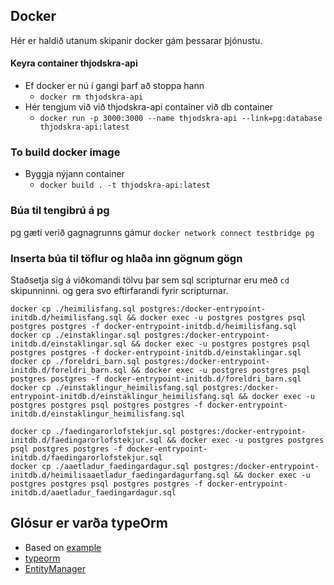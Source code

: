 

## Docker
Hér er haldið utanum skipanir docker gám þessarar þjónustu.
#### Keyra container thjodskra-api

 - Ef docker er nú í gangi þarf að stoppa hann
   -  `docker rm thjodskra-api`
 - Hér tengjum við við thjodskra-api container við db container
   - `docker run -p 3000:3000 --name thjodskra-api --link=pg:database  thjodskra-api:latest`

### To build docker image
 - Byggja nýjann container
   - `docker build . -t thjodskra-api:latest`

### Búa til tengibrú á pg
pg gæti verið gagnagrunns gámur `docker network connect testbridge pg`

### Inserta búa til töflur og hlaða inn gögnum gögn
Staðsetja sig á viðkomandi tölvu þar sem  sql scripturnar eru með `cd` skipunninni. og gera svo eftirfarandi fyrir scripturnar.
```
docker cp ./heimilisfang.sql postgres:/docker-entrypoint-initdb.d/heimilisfang.sql && docker exec -u postgres postgres psql postgres postgres -f docker-entrypoint-initdb.d/heimilisfang.sql
docker cp ./einstaklingar.sql postgres:/docker-entrypoint-initdb.d/einstaklingar.sql && docker exec -u postgres postgres psql postgres postgres -f docker-entrypoint-initdb.d/einstaklingar.sql
docker cp ./foreldri_barn.sql postgres:/docker-entrypoint-initdb.d/foreldri_barn.sql && docker exec -u postgres postgres psql postgres postgres -f docker-entrypoint-initdb.d/foreldri_barn.sql
docker cp ./einstaklingur_heimilisfang.sql postgres:/docker-entrypoint-initdb.d/einstaklingur_heimilisfang.sql && docker exec -u postgres postgres psql postgres postgres -f docker-entrypoint-initdb.d/einstaklingur_heimilisfang.sql

docker cp ./faedingarorlofstekjur.sql postgres:/docker-entrypoint-initdb.d/faedingarorlofstekjur.sql && docker exec -u postgres postgres psql postgres postgres -f docker-entrypoint-initdb.d/faedingarorlofstekjur.sql
docker cp ./aaetladur_faedingardagur.sql postgres:/docker-entrypoint-initdb.d/heimilisaaetladur_faedingardagurfang.sql && docker exec -u postgres postgres psql postgres postgres -f docker-entrypoint-initdb.d/aaetladur_faedingardagur.sql
```



## Glósur er varða typeOrm
- Based on [example](https://github.com/prameshbhattarai/express-js-type-orm-postgres)
- [typeorm](https://typeorm.io/#/)
- [EntityManager](https://github.com/typeorm/typeorm/blob/master/docs/entity-manager-api.md)